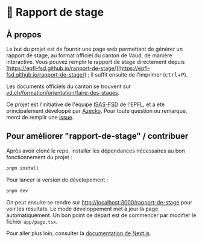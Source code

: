 # 🍓 Rapport de stage

## À propos

Le but du projet est de fournir une page web permettant de
générer un rapport de stage, au format officiel du canton de
Vaud, de manière interactive. Vous pouvez remplir le rapport de stage directement depuis 
[https://epfl-fsd.github.io/rapport-de-stage/](https://epfl-fsd.github.io/rapport-de-stage/) ; il suffit ensuite de l'imprimer (<kbd>ctrl</kbd>+<kbd>P</kbd>).

Les documents officiels du canton se trouvent sur
[vd.ch/formation/orientation/faire-des-stages](https://www.vd.ch/formation/orientation/faire-des-stages).

Ce projet est l'initiative de l'équipe [ISAS-FSD] de l'EPFL, et a été 
principalement développé par [Azecko]. Pour toute question ou remarque, merci de
remplir une [issue].

## Pour améliorer "rapport-de-stage" / contribuer

Après avoir cloné le repo, installer les dépendances nécessaires au bon
fonctionnement du projet :
```bash
pnpm install
```

Pour lancer la version de dévelopement :
```bash
pnpm dev
```

On peut ensuite se rendre sur
[http://localhost:3000/rapport-de-stage](http://localhost:3000/rapport-de-stage)
pour voir les résultats. Le mode développement met à jour la page
automatiquement. Un bon point de départ est de commencer par modifier le fichier
`app/page.tsx`.

Pour aller plus loin, consulter la [documentation de
Next.js](https://nextjs.org/docs).


[ISAS-FSD]: https://go.epfl.ch/isas-fsd
[Azecko]: https://github.com/azecko
[issue]: https://github.com/epfl-fsd/rapport-de-stage/issues
